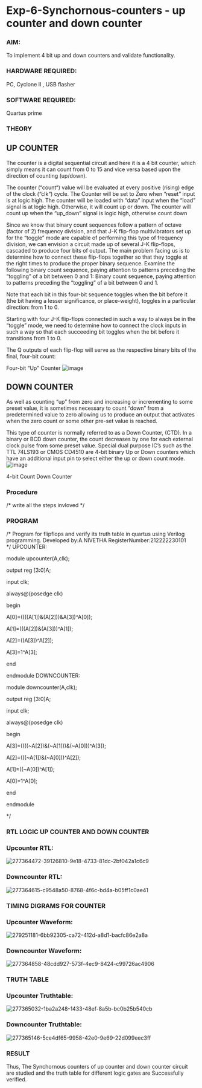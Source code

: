 # Exp-6-Synchornous-counters - up counter and down counter 
### AIM: 
To implement 4 bit up and down counters and validate  functionality.
### HARDWARE REQUIRED:  
PC, Cyclone II , USB flasher
### SOFTWARE REQUIRED:   
Quartus prime
### THEORY 

## UP COUNTER 
The counter is a digital sequential circuit and here it is a 4 bit counter, which simply means it can count from 0 to 15 and vice versa based upon the direction of counting (up/down). 

The counter (“count“) value will be evaluated at every positive (rising) edge of the clock (“clk“) cycle.
The Counter will be set to Zero when “reset” input is at logic high.
The counter will be loaded with “data” input when the “load” signal is at logic high. Otherwise, it will count up or down.
The counter will count up when the “up_down” signal is logic high, otherwise count down

Since we know that binary count sequences follow a pattern of octave (factor of 2) frequency division, and that J-K flip-flop multivibrators set up for the “toggle” mode are capable of performing this type of frequency division, we can envision a circuit made up of several J-K flip-flops, cascaded to produce four bits of output.
The main problem facing us is to determine how to connect these flip-flops together so that they toggle at the right times to produce the proper binary sequence.
Examine the following binary count sequence, paying attention to patterns preceding the “toggling” of a bit between 0 and 1:
Binary count sequence, paying attention to patterns preceding the “toggling” of a bit between 0 and 1.

Note that each bit in this four-bit sequence toggles when the bit before it (the bit having a lesser significance, or place-weight), toggles in a particular direction: from 1 to 0.



 
 

Starting with four J-K flip-flops connected in such a way to always be in the “toggle” mode, we need to determine how to connect the clock inputs in such a way so that each succeeding bit toggles when the bit before it transitions from 1 to 0.

The Q outputs of each flip-flop will serve as the respective binary bits of the final, four-bit count:

 
 

Four-bit “Up” Counter
![image](https://user-images.githubusercontent.com/36288975/169644758-b2f4339d-9532-40c5-af40-8f4f8c942e2c.png)



## DOWN COUNTER 

As well as counting “up” from zero and increasing or incrementing to some preset value, it is sometimes necessary to count “down” from a predetermined value to zero allowing us to produce an output that activates when the zero count or some other pre-set value is reached.

This type of counter is normally referred to as a Down Counter, (CTD). In a binary or BCD down counter, the count decreases by one for each external clock pulse from some preset value. Special dual purpose IC’s such as the TTL 74LS193 or CMOS CD4510 are 4-bit binary Up or Down counters which have an additional input pin to select either the up or down count mode.
![image](https://user-images.githubusercontent.com/36288975/169644844-1a14e123-7228-4ed8-81a9-eb937dff4ac8.png)


4-bit Count Down Counter
### Procedure
/* write all the steps invloved */



### PROGRAM 
/*
Program for flipflops  and verify its truth table in quartus using Verilog programming.
Developed by:A.NIVETHA 
RegisterNumber:212222230101  
*/
UPCOUNTER:

module upcounter(A,clk);

output reg [3:0]A;

input clk;

always@(posedge clk)

begin

A[0]=((((A[1])&(A[2]))&A[3])^A[0]);

A[1]=(((A[2])&(A[3]))^A[1]);

A[2]=((A[3])^A[2]);

A[3]=1^A[3];

end

endmodule
DOWNCOUNTER:

module downcounter(A,clk);

output reg [3:0]A;

input clk;

always@(posedge clk)

begin

A[3]=((((~A[2])&(~A[1]))&(~A[0]))^A[3]);

A[2]=(((~A[1])&(~A[0]))^A[2]);

A[1]=((~A[0])^A[1]);

A[0]=1^A[0];

end

endmodule

*/

### RTL LOGIC UP COUNTER AND DOWN COUNTER  
### Upcounter RTL:
![277364472-39126810-9e18-4733-81dc-2bf042a1c6c9](https://github.com/nivetharajaa/Exp-7-Synchornous-counters-/assets/120543388/6bfe0172-a986-40d8-9919-ec8fc244daa4)
### Downcounter RTL:
![277364615-c9548a50-8768-4f6c-bd4a-b05ff1c0ae41](https://github.com/nivetharajaa/Exp-7-Synchornous-counters-/assets/120543388/5d36d72e-adec-4e77-97c1-dce1ab247f78)

### TIMING DIGRAMS FOR COUNTER  
### Upcounter Waveform:
![279251181-6bb92305-ca72-412d-a8d1-bacfc86e2a8a](https://github.com/nivetharajaa/Exp-7-Synchornous-counters-/assets/120543388/78712581-0888-4083-82eb-eff8570fe858)
### Downcounter Waveform:
![277364858-48cdd927-573f-4ec9-8424-c99726ac4906](https://github.com/nivetharajaa/Exp-7-Synchornous-counters-/assets/120543388/fc6c89c5-c6bc-49d8-8add-96fd53cca1bd)
### TRUTH TABLE
### Upcounter Truthtable:
![277365032-1ba2a248-1433-48ef-8a5b-bc0b25b540cb](https://github.com/nivetharajaa/Exp-7-Synchornous-counters-/assets/120543388/d77a9ab8-d806-4d62-a723-dbb29ec60ef5)
### Downcounter Truthtable:
![277365146-5ce4df65-9958-42e0-9e69-22d099eec3ff](https://github.com/nivetharajaa/Exp-7-Synchornous-counters-/assets/120543388/c6b9d3f3-19b5-442d-bfb0-b1dfc128eb0f)

### RESULT
Thus, The Synchornous counters of up counter and down counter circuit are studied and the truth table for different logic gates are Successfully verified.
